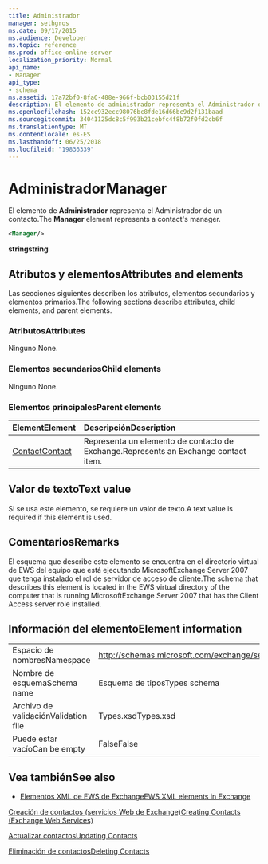 ```yaml
---
title: Administrador
manager: sethgros
ms.date: 09/17/2015
ms.audience: Developer
ms.topic: reference
ms.prod: office-online-server
localization_priority: Normal
api_name:
- Manager
api_type:
- schema
ms.assetid: 17a72bf0-8fa6-488e-966f-bcb03155d21f
description: El elemento de administrador representa el Administrador de un contacto.
ms.openlocfilehash: 152cc932ecc98076bc8fde16d66bc9d2f131baad
ms.sourcegitcommit: 34041125dc8c5f993b21cebfc4f8b72f0fd2cb6f
ms.translationtype: MT
ms.contentlocale: es-ES
ms.lasthandoff: 06/25/2018
ms.locfileid: "19836339"
---
```

# <a name="manager"></a><span data-ttu-id="dbaeb-103">Administrador</span><span class="sxs-lookup"><span data-stu-id="dbaeb-103">Manager</span></span>

<span data-ttu-id="dbaeb-104">El elemento de **Administrador** representa el Administrador de un contacto.</span><span class="sxs-lookup"><span data-stu-id="dbaeb-104">The **Manager** element represents a contact's manager.</span></span> 
  
```xml
<Manager/>
```

 <span data-ttu-id="dbaeb-105">**string**</span><span class="sxs-lookup"><span data-stu-id="dbaeb-105">**string**</span></span>
## <a name="attributes-and-elements"></a><span data-ttu-id="dbaeb-106">Atributos y elementos</span><span class="sxs-lookup"><span data-stu-id="dbaeb-106">Attributes and elements</span></span>

<span data-ttu-id="dbaeb-107">Las secciones siguientes describen los atributos, elementos secundarios y elementos primarios.</span><span class="sxs-lookup"><span data-stu-id="dbaeb-107">The following sections describe attributes, child elements, and parent elements.</span></span>
  
### <a name="attributes"></a><span data-ttu-id="dbaeb-108">Atributos</span><span class="sxs-lookup"><span data-stu-id="dbaeb-108">Attributes</span></span>

<span data-ttu-id="dbaeb-109">Ninguno.</span><span class="sxs-lookup"><span data-stu-id="dbaeb-109">None.</span></span>
  
### <a name="child-elements"></a><span data-ttu-id="dbaeb-110">Elementos secundarios</span><span class="sxs-lookup"><span data-stu-id="dbaeb-110">Child elements</span></span>

<span data-ttu-id="dbaeb-111">Ninguno.</span><span class="sxs-lookup"><span data-stu-id="dbaeb-111">None.</span></span>
  
### <a name="parent-elements"></a><span data-ttu-id="dbaeb-112">Elementos principales</span><span class="sxs-lookup"><span data-stu-id="dbaeb-112">Parent elements</span></span>

|<span data-ttu-id="dbaeb-113">**Element**</span><span class="sxs-lookup"><span data-stu-id="dbaeb-113">**Element**</span></span>|<span data-ttu-id="dbaeb-114">**Descripción**</span><span class="sxs-lookup"><span data-stu-id="dbaeb-114">**Description**</span></span>|
|:-----|:-----|
|[<span data-ttu-id="dbaeb-115">Contact</span><span class="sxs-lookup"><span data-stu-id="dbaeb-115">Contact</span></span>](contact.md) <br/> |<span data-ttu-id="dbaeb-116">Representa un elemento de contacto de Exchange.</span><span class="sxs-lookup"><span data-stu-id="dbaeb-116">Represents an Exchange contact item.</span></span>  <br/> |
   
## <a name="text-value"></a><span data-ttu-id="dbaeb-117">Valor de texto</span><span class="sxs-lookup"><span data-stu-id="dbaeb-117">Text value</span></span>

<span data-ttu-id="dbaeb-118">Si se usa este elemento, se requiere un valor de texto.</span><span class="sxs-lookup"><span data-stu-id="dbaeb-118">A text value is required if this element is used.</span></span>
  
## <a name="remarks"></a><span data-ttu-id="dbaeb-119">Comentarios</span><span class="sxs-lookup"><span data-stu-id="dbaeb-119">Remarks</span></span>

<span data-ttu-id="dbaeb-120">El esquema que describe este elemento se encuentra en el directorio virtual de EWS del equipo que está ejecutando MicrosoftExchange Server 2007 que tenga instalado el rol de servidor de acceso de cliente.</span><span class="sxs-lookup"><span data-stu-id="dbaeb-120">The schema that describes this element is located in the EWS virtual directory of the computer that is running MicrosoftExchange Server 2007 that has the Client Access server role installed.</span></span>
  
## <a name="element-information"></a><span data-ttu-id="dbaeb-121">Información del elemento</span><span class="sxs-lookup"><span data-stu-id="dbaeb-121">Element information</span></span>

|||
|:-----|:-----|
|<span data-ttu-id="dbaeb-122">Espacio de nombres</span><span class="sxs-lookup"><span data-stu-id="dbaeb-122">Namespace</span></span>  <br/> |http://schemas.microsoft.com/exchange/services/2006/types  <br/> |
|<span data-ttu-id="dbaeb-123">Nombre de esquema</span><span class="sxs-lookup"><span data-stu-id="dbaeb-123">Schema name</span></span>  <br/> |<span data-ttu-id="dbaeb-124">Esquema de tipos</span><span class="sxs-lookup"><span data-stu-id="dbaeb-124">Types schema</span></span>  <br/> |
|<span data-ttu-id="dbaeb-125">Archivo de validación</span><span class="sxs-lookup"><span data-stu-id="dbaeb-125">Validation file</span></span>  <br/> |<span data-ttu-id="dbaeb-126">Types.xsd</span><span class="sxs-lookup"><span data-stu-id="dbaeb-126">Types.xsd</span></span>  <br/> |
|<span data-ttu-id="dbaeb-127">Puede estar vacío</span><span class="sxs-lookup"><span data-stu-id="dbaeb-127">Can be empty</span></span>  <br/> |<span data-ttu-id="dbaeb-128">False</span><span class="sxs-lookup"><span data-stu-id="dbaeb-128">False</span></span>  <br/> |
   
## <a name="see-also"></a><span data-ttu-id="dbaeb-129">Vea también</span><span class="sxs-lookup"><span data-stu-id="dbaeb-129">See also</span></span>



- [<span data-ttu-id="dbaeb-130">Elementos XML de EWS de Exchange</span><span class="sxs-lookup"><span data-stu-id="dbaeb-130">EWS XML elements in Exchange</span></span>](ews-xml-elements-in-exchange.md)


[<span data-ttu-id="dbaeb-131">Creación de contactos (servicios Web de Exchange)</span><span class="sxs-lookup"><span data-stu-id="dbaeb-131">Creating Contacts (Exchange Web Services)</span></span>](http://msdn.microsoft.com/library/4845917e-70d1-481c-bbd7-011ec6571789%28Office.15%29.aspx)
  
[<span data-ttu-id="dbaeb-132">Actualizar contactos</span><span class="sxs-lookup"><span data-stu-id="dbaeb-132">Updating Contacts</span></span>](http://msdn.microsoft.com/library/9a865953-b94a-4229-b632-2dee433314be%28Office.15%29.aspx)
  
[<span data-ttu-id="dbaeb-133">Eliminación de contactos</span><span class="sxs-lookup"><span data-stu-id="dbaeb-133">Deleting Contacts</span></span>](http://msdn.microsoft.com/library/fcc3dc84-cd3e-455e-a1a7-ae6921c9b588%28Office.15%29.aspx)

